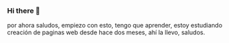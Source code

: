 ### Hi there 👋

<!--
**clementerogelio/clementerogelio** is a ✨ _special_ ✨ repository because its `README.md` (this file) appears on your GitHub profile.

Here are some ideas to get you started:

- 🔭 I’m currently working on ...
- 🌱 I’m currently learning ...
- 👯 I’m looking to collaborate on ...
- 🤔 I’m looking for help with ...
- 💬 Ask me about ...
- 📫 How to reach me: ...
- 😄 Pronouns: ...
- ⚡ Fun fact: ...
-->
por ahora saludos, empiezo con esto, tengo que aprender, estoy estudiando creación de paginas web desde hace dos meses, ahí la llevo, saludos.
